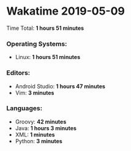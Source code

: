 # Wakatime 2019-05-09

Time Total: **1 hours 51 minutes**

### Operating Systems:
- Linux: **1 hours 51 minutes** 

### Editors:
- Android Studio: **1 hours 47 minutes** 
- Vim: **3 minutes** 

### Languages:
- Groovy: **42 minutes** 
- Java: **1 hours 3 minutes** 
- XML: **1 minutes** 
- Python: **3 minutes** 

